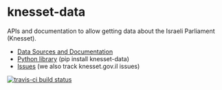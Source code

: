 # knesset-data
APIs and documentation to allow getting data about the Israeli Parliament (Knesset).

* [Data Sources and Documentation](/Data%20Sources.md)
* [Python library](/python/README.md) (pip install knesset-data)
* [Issues](https://github.com/hasadna/knesset-dataservice/issues) (we also track knesset.gov.il issues)

[![travis-ci build status](https://travis-ci.org/hasadna/knesset-data.svg)](https://travis-ci.org/hasadna/knesset-data)
